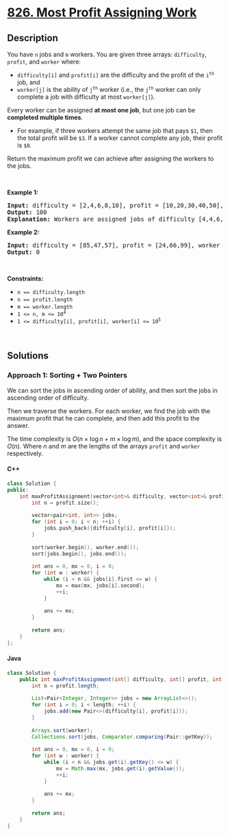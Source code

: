 # [826. Most Profit Assigning Work](https://leetcode.com/problems/most-profit-assigning-work)

## Description

<p>You have <code>n</code> jobs and <code>m</code> workers. You are given three arrays: <code>difficulty</code>, <code>profit</code>, and <code>worker</code> where:</p>

<ul>
    <li><code>difficulty[i]</code> and <code>profit[i]</code> are the difficulty and the profit of the <code>i<sup>th</sup></code> job, and</li>
    <li><code>worker[j]</code> is the ability of <code>j<sup>th</sup></code> worker (i.e., the <code>j<sup>th</sup></code> worker can only complete a job with difficulty at most <code>worker[j]</code>).</li>
</ul>

<p>Every worker can be assigned <strong>at most one job</strong>, but one job can be <strong>completed multiple times</strong>.</p>

<ul>
    <li>For example, if three workers attempt the same job that pays <code>$1</code>, then the total profit will be <code>$3</code>. If a worker cannot complete any job, their profit is <code>$0</code>.</li>
</ul>

<p>Return the maximum profit we can achieve after assigning the workers to the jobs.</p>
<p>&nbsp;</p>

<p><strong class="example">Example 1:</strong></p>
<pre>
<strong>Input:</strong> difficulty = [2,4,6,8,10], profit = [10,20,30,40,50], worker = [4,5,6,7]
<strong>Output:</strong> 100
<strong>Explanation:</strong> Workers are assigned jobs of difficulty [4,4,6,6] and they get a profit of [20,20,30,30] separately.
</pre>

<p><strong class="example">Example 2:</strong></p>
<pre>
<strong>Input:</strong> difficulty = [85,47,57], profit = [24,66,99], worker = [40,25,25]
<strong>Output:</strong> 0
</pre>
<p>&nbsp;</p>

<p><strong>Constraints:</strong></p>
<ul>
    <li><code>n == difficulty.length</code></li>
    <li><code>n == profit.length</code></li>
    <li><code>m == worker.length</code></li>
    <li><code>1 &lt;= n, m &lt;= 10<sup>4</sup></code></li>
    <li><code>1 &lt;= difficulty[i], profit[i], worker[i] &lt;= 10<sup>5</sup></code></li>
</ul>
<p>&nbsp;</p>

## Solutions

### **Approach 1: Sorting + Two Pointers**

We can sort the jobs in ascending order of ability, and then sort the jobs in ascending order of difficulty.

Then we traverse the workers. For each worker, we find the job with the maximum profit that he can complete, and then add this profit to the answer.

The time complexity is $O(n \times \log n + m \times \log m)$, and the space complexity is $O(n)$. Where $n$ and $m$ are the lengths of the arrays `profit` and `worker` respectively.

<!-- tabs:start -->

#### C++

```cpp
class Solution {
public:
    int maxProfitAssignment(vector<int>& difficulty, vector<int>& profit, vector<int>& worker) {
        int n = profit.size();
        
        vector<pair<int, int>> jobs;
        for (int i = 0; i < n; ++i) {
            jobs.push_back({difficulty[i], profit[i]});
        }
        
        sort(worker.begin(), worker.end());
        sort(jobs.begin(), jobs.end());
        
        int ans = 0, mx = 0, i = 0;
        for (int w : worker) {
            while (i < n && jobs[i].first <= w) {
                mx = max(mx, jobs[i].second);
                ++i;
            }
            
            ans += mx;
        }
        
        return ans;
    }
};
```

#### Java

```java
class Solution {
    public int maxProfitAssignment(int[] difficulty, int[] profit, int[] worker) {
        int n = profit.length;
        
        List<Pair<Integer, Integer>> jobs = new ArrayList<>();
        for (int i = 0; i < length; ++i) {
            jobs.add(new Pair<>(difficulty[i], profit[i]));
        }
        
        Arrays.sort(worker);
        Collections.sort(jobs, Comparator.comparing(Pair::getKey));
        
        int ans = 0, mx = 0, i = 0;
        for (int w : worker) {
            while (i < n && jobs.get(i).getKey() <= w) {
                mx = Math.max(mx, jobs.get(i).getValue());
                ++i;
            }
            
            ans += mx;
        }
        
        return ans;
    }
}
```

<!-- tabs:end -->